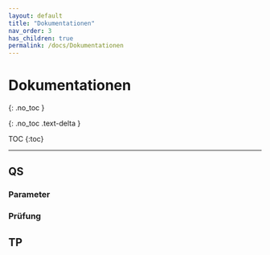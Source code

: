 ```yaml
---
layout: default
title: "Dokumentationen"
nav_order: 3
has_children: true
permalink: /docs/Dokumentationen
---
```


# Dokumentationen

{: .no_toc }

{: .no_toc .text-delta }
    
 TOC {:toc}

---

## QS
### Parameter
### Prüfung

## TP

